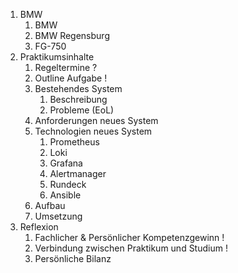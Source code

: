 1. BMW
	1. BMW
	2. BMW Regensburg
	3. FG-750
2. Praktikumsinhalte
	1. Regeltermine ?
	2. Outline Aufgabe !
	3. Bestehendes System
		1. Beschreibung
		2. Probleme (EoL)
	4. Anforderungen neues System
	5. Technologien neues System
		1. Prometheus
		2. Loki
		3. Grafana
		4. Alertmanager
		5. Rundeck
		6. Ansible
	6. Aufbau
	7. Umsetzung
4. Reflexion
	1. Fachlicher & Persönlicher Kompetenzgewinn !
	2. Verbindung zwischen Praktikum und Studium !
	3. Persönliche Bilanz